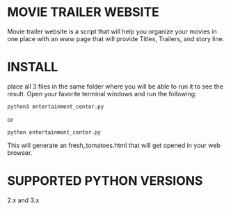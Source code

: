 # MOVIE TRAILER WEBSITE

Movie trailer website is a script that will help you organize your movies in one place with an www page that will provide Titles, Trailers, and story line.

# INSTALL

place all 3 files in the same folder where you will be able to run it to see the result. Open your favorite terminal windows and run the following:

	python3 entertainment_center.py

or

	python entertainment_center.py


This will generate an fresh_tomatoes.html that will get opened in your web browser.


# SUPPORTED PYTHON VERSIONS

2.x and 3.x
